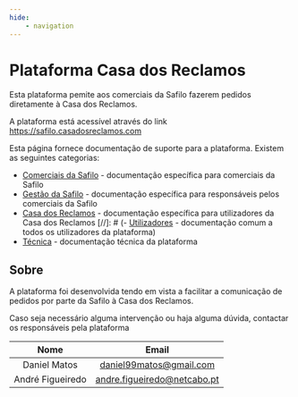 ```yaml
---
hide:
    - navigation
---
```


# Plataforma Casa dos Reclamos

Esta plataforma pemite aos comerciais da Safilo fazerem pedidos diretamente à Casa dos Reclamos.

A plataforma está acessível através do link <https://safilo.casadosreclamos.com>


Esta página fornece documentação de suporte para a plataforma.
Existem as seguintes categorias:

- [Comerciais da Safilo](safilo.md#comerciais) - documentação específica para comerciais da Safilo
- [Gestão da Safilo](safilo.md#gestao) - documentação específica para responsáveis pelos comerciais da Safilo
- [Casa dos Reclamos](cdr.md) - documentação específica para utilizadores da Casa dos Reclamos
[//]: # (- [Utilizadores](users.md) - documentação comum a todos os utilizadores da plataforma)
- [Técnica](technical.md) - documentação técnica da plataforma


## Sobre

A plataforma foi desenvolvida tendo em vista a facilitar a comunicação de pedidos por parte da Safilo à Casa dos Reclamos.

Caso seja necessário alguma intervenção ou haja alguma dúvida, contactar os responsáveis pela plataforma

| Nome | Email |
|:------:|:-------:|
| Daniel Matos | <daniel99matos@gmail.com>|
| André Figueiredo | <andre.figueiredo@netcabo.pt> |
